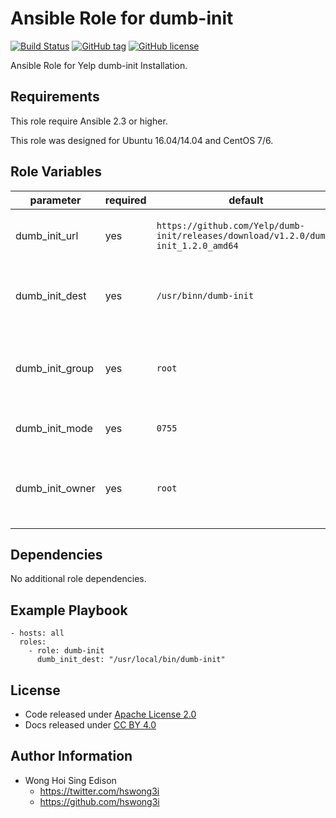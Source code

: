 Ansible Role for dumb-init
==========================

[![Build Status](https://travis-ci.org/alvistack/ansible-role-dumb-init.svg?branch=master)](https://travis-ci.org/alvistack/ansible-role-dumb-init)
[![GitHub tag](https://img.shields.io/github/tag/alvistack/ansible-role-dumb-init.svg)](https://github.com/alvistack/ansible-role-dumb-init)
[![GitHub license](https://img.shields.io/github/license/alvistack/ansible-role-dumb-init.svg)](https://github.com/alvistack/ansible-role-dumb-init/blob/master/LICENSE)

Ansible Role for Yelp dumb-init Installation.

Requirements
------------

This role require Ansible 2.3 or higher.

This role was designed for Ubuntu 16.04/14.04 and CentOS 7/6.

Role Variables
--------------

<table>
<colgroup>
<col width="20%" />
<col width="20%" />
<col width="20%" />
<col width="20%" />
<col width="20%" />
</colgroup>
<thead>
<tr class="header">
<th>parameter</th>
<th>required</th>
<th>default</th>
<th>choices</th>
<th>comments</th>
</tr>
</thead>
<tbody>
<tr class="odd">
<td>dumb_init_url</td>
<td>yes</td>
<td><code>https://github.com/Yelp/dumb-init/releases/download/v1.2.0/dumb-init_1.2.0_amd64</code></td>
<td></td>
<td>URL for download dumb-init binary</td>
</tr>
<tr class="even">
<td>dumb_init_dest</td>
<td>yes</td>
<td><code>/usr/binn/dumb-init</code></td>
<td></td>
<td>Absolute path of where to download the file to</td>
</tr>
<tr class="odd">
<td>dumb_init_group</td>
<td>yes</td>
<td><code>root</code></td>
<td></td>
<td>Name of the group that should own the file</td>
</tr>
<tr class="even">
<td>dumb_init_mode</td>
<td>yes</td>
<td><code>0755</code></td>
<td></td>
<td>Mode the file should be</td>
</tr>
<tr class="odd">
<td>dumb_init_owner</td>
<td>yes</td>
<td><code>root</code></td>
<td></td>
<td>Name of the user that should own the file</td>
</tr>
</tbody>
</table>

Dependencies
------------

No additional role dependencies.

Example Playbook
----------------

    - hosts: all
      roles:
        - role: dumb-init
          dumb_init_dest: "/usr/local/bin/dumb-init"

License
-------

-   Code released under [Apache License 2.0](https://github.com/alvistack/ansible-role-dumb-init/blob/master/LICENSE)
-   Docs released under [CC BY 4.0](http://creativecommons.org/licenses/by/4.0/)

Author Information
------------------

-   Wong Hoi Sing Edison
    -   <https://twitter.com/hswong3i>
    -   <https://github.com/hswong3i>

